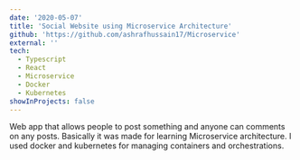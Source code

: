 ```yaml
---
date: '2020-05-07'
title: 'Social Website using Microservice Architecture'
github: 'https://github.com/ashrafhussain17/Microservice'
external: ''
tech:
  - Typescript
  - React
  - Microservice
  - Docker
  - Kubernetes
showInProjects: false
---
```


Web app that allows people to post something and anyone can comments on any posts. Basically it was made for learning Microservice architecture. I used docker and kubernetes for managing containers and orchestrations.
